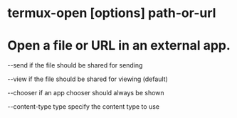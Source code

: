 # termux-open [options] path-or-url

# Open a file or URL in an external app.

  --send               if the file should be shared for sending

  --view               if the file should be shared for viewing (default)

  --chooser            if an app chooser should always be shown

  --content-type type  specify the content type to use
